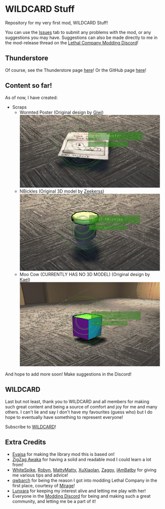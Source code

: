 # WILDCARD Stuff

Repository for my very first mod, WILDCARD Stuff!

You can use the [Issues](https://github.com/TheDebbyCase/LCWildCardMod/issues) tab to submit any problems with the mod, or any suggestions you may have.
Suggestions can also be made directly to me in the mod-release thread on the [Lethal Company Modding Discord](https://discord.com/channels/1168655651455639582/1328209352628375652)!

## Thunderstore

Of course, see the Thunderstore page [here](https://thunderstore.io/c/lethal-company/p/deB/WILDCARD_Stuff)!
Or the GitHub page [here](https://github.com/TheDebbyCase/LCWildCardMod)!

## Content so far!

As of now, I have created:

- Scraps
	- Wormted Poster (Original design by [Giwi](https://www.twitch.tv/giwi))
		![Preview](https://raw.githubusercontent.com/TheDebbyCase/LCWildCardMod/main/Images/WormtedPosterPreview.png)
	- NBickles (Original 3D model by [Zeekerss](https://bsky.app/profile/zeekerss.bsky.social))
		![Preview](https://raw.githubusercontent.com/TheDebbyCase/LCWildCardMod/main/Images/NBicklesPreview.png)
	- Moo Cow (CURRENTLY HAS NO 3D MODEL) (Original design by [Kael](https://www.twitch.tv/kael))
		![Preview](https://raw.githubusercontent.com/TheDebbyCase/LCWildCardMod/main/Images/MooCowPreview.png)
	
And hope to add more soon! Make suggestions in the Discord!

## WILDCARD

Last but not least, thank you to WILDCARD and all members for making such great content and being a source of comfort and joy for me and many others. I can't lie and say I don't have my favourites (guess who) but I do hope to eventually have something to represent everyone!

Subscribe to [WILDCARD](https://www.youtube.com/@WILDCARDorg)!

## Extra Credits

- [Evaisa](https://thunderstore.io/c/lethal-company/p/Evaisa) for making the library mod this is based on!
- [ZigZag Awaka](https://thunderstore.io/c/lethal-company/p/Zigzag) for having a solid and readable mod I could learn a lot from!
- [WhiteSpike](https://thunderstore.io/c/lethal-company/p/WhiteSpike), [Robyn](https://thunderstore.io/c/lethal-company/p/Mom_Llama), [MattyMatty](https://thunderstore.io/c/lethal-company/p/mattymatty/), [XuXiaolan](https://thunderstore.io/c/lethal-company/p/XuXiaolan), [Zaggy](https://thunderstore.io/c/lethal-company/p/Zaggy1024), [IAmBatby](https://thunderstore.io/c/lethal-company/p/IAmBatby/) for giving me various tips and advice!
- [qwbarch](https://thunderstore.io/c/lethal-company/p/qwbarch) for being the reason I got into modding Lethal Company in the first place, courtesy of [Mirage](https://thunderstore.io/c/lethal-company/p/qwbarch/Mirage)!
- [Lunxara](https://www.twitch.tv/lunxara) for keeping my interest alive and letting me play with her!
- Everyone in the [Modding Discord](https://discord.com/channels/1168655651455639582/) for being and making such a great community, and letting me be a part of it!